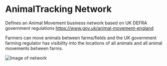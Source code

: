 # AnimalTracking Network

Defines an Animal Movement business network based on UK DEFRA government
regulations https://www.gov.uk/animal-movement-england

Farmers can move animals between farms/fields and the UK government farming regulator has
visibility into the locations of all animals and all animal movements between farms.

![Image of network](https://raw.githubusercontent.com/fabric-composer/sample-networks/master/packages/animaltracking-network/network.png)
